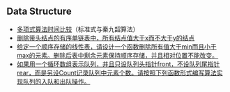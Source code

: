## Data Structure
* [多项式算法时间比较](https://github.com/laboratory-602/Data-Structure/tree/main/Data%20Structure/多项式算法时间比较)（标准式与秦九韶算法）
* [删除带头结点的有序单链表中，所有结点值大于x而不大于y的结点](https://github.com/laboratory-602/Data-Structure/tree/main/Data%20Structure/删除节点算法)
* [给定一个顺序存储的线性表，请设计一个函数删除所有值大于min而且小于max的元素。删除后表中剩余元素保持顺序存储，并且相对位置不能改变。](https://github.com/laboratory-602/Data-Structure/blob/main/Data%20Structure/%E7%BA%BF%E6%80%A7%E8%A1%A8%E5%88%A0%E9%99%A4%E5%8C%BA%E9%97%B4%E5%86%85%E5%85%83%E7%B4%A0%E7%AE%97%E6%B3%95/LinearList.c)
* [如果用一个循环数组表示队列，并且只设队列头指针front，不设队列尾指针rear，而是另设Count记录队列中元素个数。请按照下列函数形式编写算法实现队列的入队和出队操作。](https://github.com/laboratory-602/Data-Structure/blob/main/Data%20Structure/队列不设rear，另设count/Queue.c)

